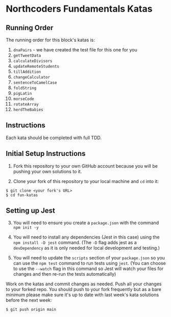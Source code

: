 # Northcoders Fundamentals Katas

## Running Order

The running order for this block's katas is:

1. `dnaPairs` - we have created the test file for this one for you 
2. `getTweetData` 
3. `calculateDivisors` 
4. `updateRemoteStudents` 
5. `tillAddition` 
6. `changeCalculator` 
7. `sentenceToCamelCase` 
8. `foldString` 
9. `pigLatin` 
10. `morseCode` 
11. `rotateArray` 
12. `herdTheBabies` 

## Instructions

Each kata should be completed with full TDD.

## Initial Setup Instructions

1. Fork this repository to your own GitHub account because you will be pushing your own solutions to it.

2. Clone your fork of this repository to your local machine and `cd` into it:

```
$ git clone <your fork's URL>
$ cd fun-katas
```

## Setting up Jest

3. You will need to ensure you create a `package.json` with the command `npm init -y`

4. You will need to install any dependencies (Jest in this case) using the `npm install -D jest` command. (The `-D` flag adds jest as a `devDependency` as it is only needed for local development and testing.)

5. You will need to update the `scripts` section of your `package.json` so you can use the `npm test` command to run tests using `jest`. (You can choose to use the `--watch` flag in this command so Jest will watch your files for changes and then re-run the tests automatically)

Work on the katas and commit changes as needed. Push all your changes to your forked repo. You should push to your fork frequently but as a bare minimum please make sure it's up to date with last week's kata solutions before the next week:

```
$ git push origin main
```

